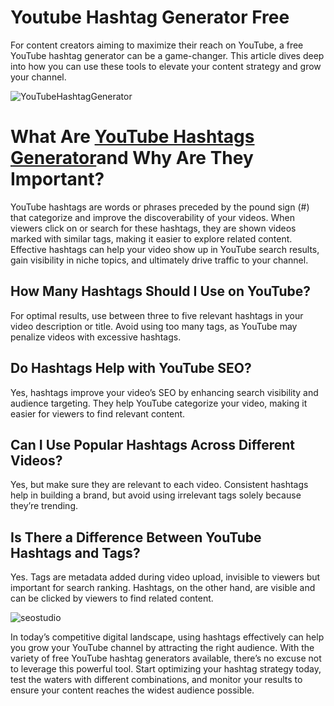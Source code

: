 # Youtube Hashtag Generator Free

For content creators aiming to maximize their reach on YouTube, a free YouTube hashtag generator can be a game-changer. This article dives deep into how you can use these tools to elevate your content strategy and grow your channel.

![YouTubeHashtagGenerator](/Youtube-Hashtag-generator-free.jpg)

# What Are [YouTube Hashtags Generator](https://seostudiotools.com/youtube-hashtag-generator)and Why Are They Important?

YouTube hashtags are words or phrases preceded by the pound sign (#) that categorize and improve the discoverability of your videos. When viewers click on or search for these hashtags, they are shown videos marked with similar tags, making it easier to explore related content. Effective hashtags can help your video show up in YouTube search results, gain visibility in niche topics, and ultimately drive traffic to your channel.

## How Many Hashtags Should I Use on YouTube?
For optimal results, use between three to five relevant hashtags in your video description or title. Avoid using too many tags, as YouTube may penalize videos with excessive hashtags.

## Do Hashtags Help with YouTube SEO?
Yes, hashtags improve your video’s SEO by enhancing search visibility and audience targeting. They help YouTube categorize your video, making it easier for viewers to find relevant content.

## Can I Use Popular Hashtags Across Different Videos?
Yes, but make sure they are relevant to each video. Consistent hashtags help in building a brand, but avoid using irrelevant tags solely because they’re trending.

## Is There a Difference Between YouTube Hashtags and Tags?
Yes. Tags are metadata added during video upload, invisible to viewers but important for search ranking. Hashtags, on the other hand, are visible and can be clicked by viewers to find related content.

![seostudio](/seostudio.png)

In today’s competitive digital landscape, using hashtags effectively can help you grow your YouTube channel by attracting the right audience. With the variety of free YouTube hashtag generators available, there’s no excuse not to leverage this powerful tool. Start optimizing your hashtag strategy today, test the waters with different combinations, and monitor your results to ensure your content reaches the widest audience possible.
